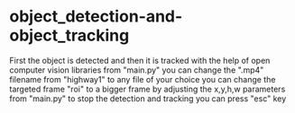# object_detection-and-object_tracking
First the object is detected and then it is tracked with the help of open computer vision libraries
from "main.py" you can change the ".mp4" filename from "highway1" to any file of your choice
you can change the targeted frame "roi" to a bigger frame by adjusting the x,y,h,w parameters from "main.py" 
to stop the detection and tracking you can press "esc" key
